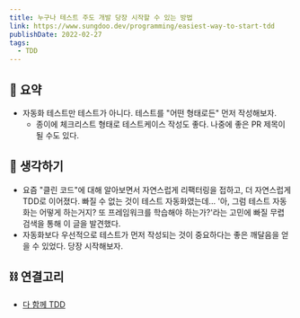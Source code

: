 ```yaml
---
title: 누구나 테스트 주도 개발 당장 시작할 수 있는 방법
link: https://www.sungdoo.dev/programming/easiest-way-to-start-tdd
publishDate: 2022-02-27
tags:
  - TDD
---
```


## 📝 요약

- 자동화 테스트만 테스트가 아니다. 테스트를 "어떤 형태로든" 먼저 작성해보자.
  - 종이에 체크리스트 형태로 테스트케이스 작성도 좋다. 나중에 좋은 PR 제목이 될 수도 있다.

## 🤔 생각하기

- 요즘 "클린 코드"에 대해 알아보면서 자연스럽게 리팩터링을 접하고, 더 자연스럽게 TDD로 이어졌다. 빠질 수 없는 것이 테스트 자동화였는데... '아, 그럼 테스트 자동화는 어떻게 하는거지? 또 프레임워크를 학습해야 하는가?'라는 고민에 빠질 무렵 검색을 통해 이 글을 발견했다.
- 자동화보다 우선적으로 테스트가 먼저 작성되는 것이 중요하다는 좋은 깨달음을 얻을 수 있었다. 당장 시작해보자.

## ⛓️ 연결고리

- [다 함께 TDD](../Dev/what-is-TDD.md)
